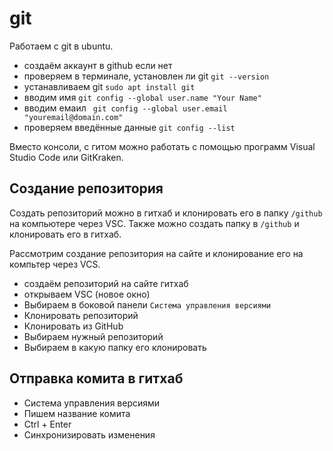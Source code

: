 # git
Работаем с git в ubuntu.

- создаём аккаунт в github если нет
- проверяем в терминале, установлен ли git `git --version`
- устанавливаем git `sudo apt install git`
- вводим имя `git config --global user.name "Your Name"`
- вводим емаил ` git config --global user.email "youremail@domain.com"`
- проверяем введённые данные `git config --list`

Вместо консоли, с гитом можно работать с помощью программ Visual Studio Code или GitKraken.

## Создание репозитория
Создать репозиторий можно в гитхаб и клонировать его в папку `/github` на компьютере через VSC. Также можно создать папку в `/github` и клонировать его в гитхаб.

Рассмотрим создание репозитория на сайте и клонирование его на компьтер через VCS.
- создаём репозиторий на сайте гитхаб
- открываем VSC (новое окно)
- Выбираем в боковой панели `Система управления версиями`
- Клонировать репозиторий
- Клонировать из GitHub
- Выбираем нужный репозиторий
- Выбираем в какую папку его клонировать

## Отправка комита в гитхаб
- Система управления версиями
- Пишем название комита
- Ctrl + Enter
- Синхронизировать изменения
